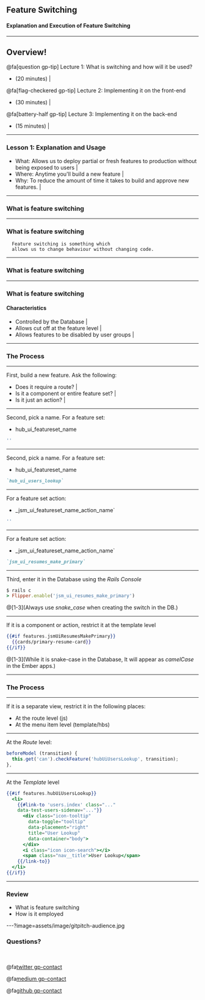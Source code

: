 ## Feature Switching

#### Explanation and Execution of Feature Switching

---

## Overview!


@fa[question gp-tip] Lecture 1: What is switching and how will it be used?
- (20 minutes) |

@fa[flag-checkered gp-tip] Lecture 2: Implementing it on the front-end
- (30 minutes) |

@fa[battery-half gp-tip] Lecture 3: Implementing it on the back-end
- (15 minutes) |


---

### Lesson 1: Explanation and Usage

- What: Allows us to deploy partial or fresh features to production without being exposed to users |
- Where: Anytime you'll build a new feature |
- Why: To reduce the amount of time it takes to build and approve new features. |

---
### What is feature switching

---
### What is feature switching

```test
  Feature switching is something which
  allows us to change behaviour without changing code.
```

---
### What is feature switching

---
### What is feature switching

#### Characteristics

- Controlled by the Database |
- Allows cut off at the feature level |
- Allows features to be disabled by user groups |

---
### The Process


---

First, build a new feature. Ask the following:

- Does it require a route? |
- Is it a component or entire feature set? |
- Is it just an action? |

---

Second, pick a name. For a feature set:

- hub_ui_featureset_name
```ruby
''
```

---

Second, pick a name. For a feature set:

- hub_ui_featureset_name
```ruby
`hub_ui_users_lookup`
```

---
For a feature set action:

- _jsm_ui_featureset_name_action_name`
```ruby
''
```

---
For a feature set action:

- _jsm_ui_featureset_name_action_name`
```ruby
`jsm_ui_resumes_make_primary`
```

---

Third, enter it in the Database using the _Rails Console_
```ruby
$ rails c
> Flipper.enable('jsm_ui_resumes_make_primary')
```
@[1-3](Always use *snake_case* when creating the switch in the DB.)


---

If it is a component or action, restrict it at the template level
```hbs
{{#if features.jsmUiResumesMakePrimary}}
  {{cards/primary-resume-card}}
{{/if}}
```
@[1-3](While it is snake-case in the Database, It will appear as *camelCase* in the Ember apps.)


---
### The Process

---

If it is a separate view, restrict it in the following places:

- At the route level (js)
- At the menu item level (template/hbs)

---

At the _Route_ level:

```js
beforeModel (transition) {
  this.get('can').checkFeature('hubUiUsersLookup', transition);
},
```

---

At the _Template_ level

```hbs
{{#if features.hubUiUsersLookup}}
  <li>
    {{#link-to 'users.index' class="..."
    data-test-users-sidenav="..."}}
      <div class="icon-tooltip"
        data-toggle="tooltip"
        data-placement="right"
        title="User Lookup"
        data-container="body">
      </div>
      <i class="icon icon-search"></i>
      <span class="nav__title">User Lookup</span>
    {{/link-to}}
  </li>
{{/if}}

```
---

### Review

- What is feature switching
- How is it employed

---?image=assets/image/gitpitch-audience.jpg

### Questions?

<br>

@fa[twitter gp-contact](@brian_bancroft)

@fa[medium gp-contact](@brian_bancroft)

@fa[github gp-contact](brianbancroft)

